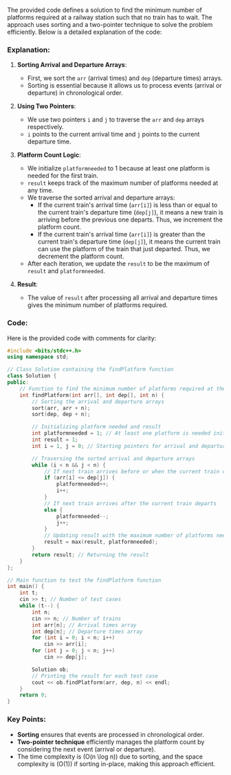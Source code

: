 The provided code defines a solution to find the minimum number of platforms required at a railway station such that no train has to wait. The approach uses sorting and a two-pointer technique to solve the problem efficiently. Below is a detailed explanation of the code:

### Explanation:

1. **Sorting Arrival and Departure Arrays**:
   - First, we sort the `arr` (arrival times) and `dep` (departure times) arrays.
   - Sorting is essential because it allows us to process events (arrival or departure) in chronological order.

2. **Using Two Pointers**:
   - We use two pointers `i` and `j` to traverse the `arr` and `dep` arrays respectively.
   - `i` points to the current arrival time and `j` points to the current departure time.

3. **Platform Count Logic**:
   - We initialize `platformneeded` to 1 because at least one platform is needed for the first train.
   - `result` keeps track of the maximum number of platforms needed at any time.
   - We traverse the sorted arrival and departure arrays:
     - If the current train's arrival time (`arr[i]`) is less than or equal to the current train's departure time (`dep[j]`), it means a new train is arriving before the previous one departs. Thus, we increment the platform count.
     - If the current train's arrival time (`arr[i]`) is greater than the current train's departure time (`dep[j]`), it means the current train can use the platform of the train that just departed. Thus, we decrement the platform count.
   - After each iteration, we update the `result` to be the maximum of `result` and `platformneeded`.

4. **Result**:
   - The value of `result` after processing all arrival and departure times gives the minimum number of platforms required.

### Code:

Here is the provided code with comments for clarity:

```cpp
#include <bits/stdc++.h>
using namespace std;

// Class Solution containing the findPlatform function
class Solution {
public:
    // Function to find the minimum number of platforms required at the railway station
    int findPlatform(int arr[], int dep[], int n) {
        // Sorting the arrival and departure arrays
        sort(arr, arr + n);
        sort(dep, dep + n);

        // Initializing platform needed and result
        int platformneeded = 1; // At least one platform is needed initially
        int result = 1;
        int i = 1, j = 0; // Starting pointers for arrival and departure arrays

        // Traversing the sorted arrival and departure arrays
        while (i < n && j < n) {
            // If next train arrives before or when the current train departs
            if (arr[i] <= dep[j]) {
                platformneeded++;
                i++;
            }
            // If next train arrives after the current train departs
            else {
                platformneeded--;
                j++;
            }
            // Updating result with the maximum number of platforms needed
            result = max(result, platformneeded);
        }
        return result; // Returning the result
    }
};

// Main function to test the findPlatform function
int main() {
    int t;
    cin >> t; // Number of test cases
    while (t--) {
        int n;
        cin >> n; // Number of trains
        int arr[n]; // Arrival times array
        int dep[n]; // Departure times array
        for (int i = 0; i < n; i++)
            cin >> arr[i];
        for (int j = 0; j < n; j++)
            cin >> dep[j];

        Solution ob;
        // Printing the result for each test case
        cout << ob.findPlatform(arr, dep, n) << endl;
    }
    return 0;
}
```

### Key Points:
- **Sorting** ensures that events are processed in chronological order.
- **Two-pointer technique** efficiently manages the platform count by considering the next event (arrival or departure).
- The time complexity is \(O(n \log n)\) due to sorting, and the space complexity is \(O(1)\) if sorting in-place, making this approach efficient.